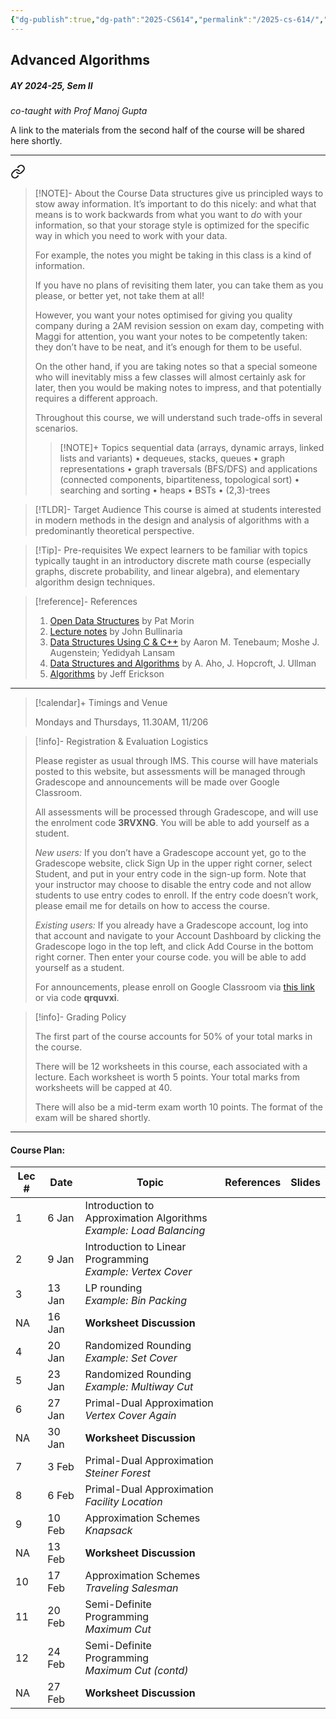 ```yaml
---
{"dg-publish":true,"dg-path":"2025-CS614","permalink":"/2025-cs-614/","hide":true}
---
```


## Advanced Algorithms
##### AY 2024-25, Sem II
_co-taught with Prof Manoj Gupta_

A link to the materials from the second half of the course will be shared here shortly.

---



<div class="transclusion internal-embed is-loaded"><a class="markdown-embed-link" href="/descriptions/cs-614-v-a/" aria-label="Open link"><svg xmlns="http://www.w3.org/2000/svg" width="24" height="24" viewBox="0 0 24 24" fill="none" stroke="currentColor" stroke-width="2" stroke-linecap="round" stroke-linejoin="round" class="svg-icon lucide-link"><path d="M10 13a5 5 0 0 0 7.54.54l3-3a5 5 0 0 0-7.07-7.07l-1.72 1.71"></path><path d="M14 11a5 5 0 0 0-7.54-.54l-3 3a5 5 0 0 0 7.07 7.07l1.71-1.71"></path></svg></a><div class="markdown-embed">





> [!NOTE]- About the Course
> Data structures give us principled ways to stow away information. It’s important to do this nicely: and what that means is to work backwards from what you want to _do_ with your information, so that your storage style is optimized for the specific way in which you need to work with your data.
>
> For example, the notes you might be taking in this class is a kind of information.
> 
> If you have no plans of revisiting them later, you can take them as you please, or better yet, not take them at all!
>
> However, you want your notes optimised for giving you quality company during a 2AM revision session on exam day, competing with Maggi for attention, you want your notes to be competently taken: they don’t have to be neat, and it’s enough for them to be useful.
>
> On the other hand, if you are taking notes so that a special someone who will inevitably miss a few classes will almost certainly ask for later, then you would be making notes to impress, and that potentially requires a different approach.
>
> Throughout this course, we will understand such trade-offs in several scenarios.
> 
> > [!NOTE]+ Topics
> > sequential data (arrays, dynamic arrays, linked lists and variants) • dequeues, stacks, queues • graph representations • graph traversals (BFS/DFS) and applications (connected components, bipartiteness, topological sort) • searching and sorting • heaps • BSTs • (2,3)-trees

> [!TLDR]- Target Audience
> This course is aimed at students interested in modern methods in the design and analysis of algorithms with a predominantly theoretical perspective. 

> [!Tip]- Pre-requisites
> We expect learners to be familiar with topics typically taught in an introductory discrete math course (especially graphs, discrete probability, and linear algebra), and elementary algorithm design techniques.

> [!reference]- References
> 1. [Open Data Structures](https://opendatastructures.org/) by Pat Morin
> 2. [Lecture notes](https://www.cs.bham.ac.uk/~jxb/DSA/dsa.pdf) by John Bullinaria
> 3. [Data Structures Using C & C++](https://www.amazon.in/Data-Structures-Using-C/dp/8131703282) by Aaron M. Tenebaum; Moshe J. Augenstein; Yedidyah Lansam
> 4. [Data Structures and Algorithms](https://www.amazon.in/Structures-Algorithms-Addison-Wesley-Computer-Information/dp/0201000237) by A. Aho, J. Hopcroft, J. Ullman
> 5. [Algorithms](http://jeffe.cs.illinois.edu/teaching/algorithms/) by Jeff Erickson

---



</div></div>


> [!calendar]+ Timings and Venue
> 
> Mondays and Thursdays, 11.30AM, 11/206

> [!info]- Registration & Evaluation Logistics
> 
> Please register as usual through IMS. This course will have materials posted to this website, but assessments will be managed through Gradescope and announcements will be made over Google Classroom.
> 
> All assessments will be processed through Gradescope, and will use the enrolment code **3RVXNG**. You will be able to add yourself as a student.
> 
> _New users:_ If you don’t have a Gradescope account yet, go to the Gradescope website, click Sign Up in the upper right corner, select Student, and put in your entry code in the sign-up form. Note that your instructor may choose to disable the entry code and not allow students to use entry codes to enroll. If the entry code doesn’t work, please email me for details on how to access the course.
> 
> _Existing users:_ If you already have a Gradescope account, log into that account and navigate to your Account Dashboard by clicking the Gradescope logo in the top left, and click Add Course in the bottom right corner. Then enter your course code. you will be able to add yourself as a student.
> 
> For announcements, please enroll on Google Classroom via [this link](https://classroom.google.com/c/NzQzMzk3MTE4Njc3?cjc=qrquvxi) or via code **qrquvxi**. 

> [!info]- Grading Policy
> 
> The first part of the course accounts for 50% of your total marks in the course. 
> 
> There will be 12 worksheets in this course, each associated with a lecture. Each worksheet is worth 5 points. Your total marks from worksheets will be capped at 40.
> 
> There will also be a mid-term exam worth 10 points. The format of the exam will be shared shortly.

---
#### Course Plan: 

| Lec # | Date   | Topic                                                                 | References | Slides |
| ----- | ------ | --------------------------------------------------------------------- | ---------- | ------ |
| 1     | 6 Jan  | Introduction to Approximation Algorithms<br>_Example: Load Balancing_ |            |        |
| 2     | 9 Jan  | Introduction to Linear Programming<br>_Example: Vertex Cover_         |            |        |
| 3     | 13 Jan | LP rounding<br>_Example: Bin Packing_                                 |            |        |
| NA    | 16 Jan | **Worksheet Discussion**                                              |            |        |
| 4     | 20 Jan | Randomized Rounding<br>_Example: Set Cover_                           |            |        |
| 5     | 23 Jan | Randomized Rounding<br>_Example: Multiway Cut_                        |            |        |
| 6     | 27 Jan | Primal-Dual Approximation<br>_Vertex Cover Again_                     |            |        |
| NA    | 30 Jan | **Worksheet Discussion**                                              |            |        |
| 7     | 3 Feb  | Primal-Dual Approximation<br>_Steiner Forest_                         |            |        |
| 8     | 6 Feb  | Primal-Dual Approximation<br>_Facility Location_                      |            |        |
| 9     | 10 Feb | Approximation Schemes<br>_Knapsack_                                   |            |        |
| NA    | 13 Feb | **Worksheet Discussion**                                              |            |        |
| 10    | 17 Feb | Approximation Schemes<br>_Traveling Salesman_                         |            |        |
| 11    | 20 Feb | Semi-Definite Programming<br>_Maximum Cut_                            |            |        |
| 12    | 24 Feb | Semi-Definite Programming<br>_Maximum Cut (contd)_                    |            |        |
| NA    | 27 Feb | **Worksheet Discussion**                                              |            |        |


